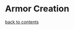 # Armor Creation


[back to contents](https://github.com/ikeman32/NewRPG/blob/master/CoreRules/Contents.md)
